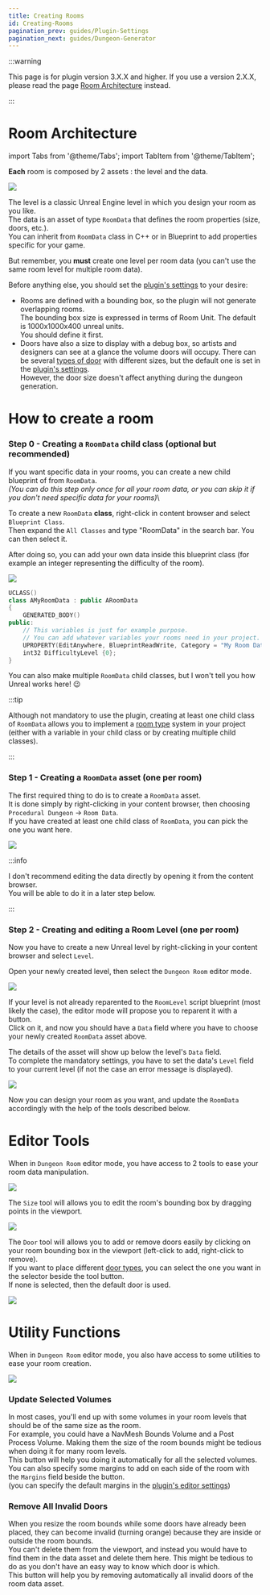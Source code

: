 ```yaml
---
title: Creating Rooms
id: Creating-Rooms
pagination_prev: guides/Plugin-Settings
pagination_next: guides/Dungeon-Generator
---
```


:::warning

This page is for plugin version 3.X.X and higher. If you use a version 2.X.X, please read the page [Room Architecture](Room-Architecture) instead.

:::

# Room Architecture

<!-- BEGIN IMPORTS -->

import Tabs from '@theme/Tabs';
import TabItem from '@theme/TabItem';

<!-- END IMPORTS -->

**Each** room is composed by 2 assets : the level and the data.

![](Images/DataAndLevel_UE5.jpg)

The level is a classic Unreal Engine level in which you design your room as you like.\
The data is an asset of type `RoomData` that defines the room properties (size, doors, etc.).\
You can inherit from `RoomData` class in C++ or in Blueprint to add properties specific for your game.

But remember, you **must** create one level per room data (you can't use the same room level for multiple room data).

Before anything else, you should set the [plugin's settings](Plugin-Settings.md) to your desire:

- Rooms are defined with a bounding box, so the plugin will not generate overlapping rooms.\
The bounding box size is expressed in terms of Room Unit. The default is 1000x1000x400 unreal units.\
You should define it first.
- Doors have also a size to display with a debug box, so artists and designers can see at a glance the volume doors will occupy. There can be several [types of door](Door-Types.md) with different sizes, but the default one is set in the [plugin's settings](Plugin-Settings.md).\
However, the door size doesn't affect anything during the dungeon generation.

# How to create a room

### Step 0 - Creating a `RoomData` child class (optional but recommended)

If you want specific data in your rooms, you can create a new child blueprint of from `RoomData`.\
*(You can do this step only once for all your room data, or you can skip it if you don't need specific data for your rooms)*\

<!-- [BEGIN TABS] Blueprint | C++ --> <Tabs>
<!-- [BEGIN TAB ITEM] Blueprint --> <TabItem value="bp" label="Blueprint" default>

To create a new `RoomData` **class**, right-click in content browser and select `Blueprint Class`.\
Then expand the `All Classes` and type "RoomData" in the search bar. You can then select it.

After doing so, you can add your own data inside this blueprint class (for example an integer representing the difficulty of the room).

![](Images/CreateRoomData.jpg)

<!-- [END TAB ITEM] Blueprint --> </TabItem>
<!-- [BEGIN TAB ITEM] C++ --> <TabItem value="cpp" label="C++">

```cpp
UCLASS()
class AMyRoomData : public ARoomData
{
    GENERATED_BODY()
public:
    // This variables is just for example purpose.
    // You can add whatever variables your rooms need in your project.
    UPROPERTY(EditAnywhere, BlueprintReadWrite, Category = "My Room Data")
    int32 DifficultyLevel {0};
}
```

<!-- [END TAB ITEM] C++ --> </TabItem>
<!-- [END TABS] Blueprint | C++ --> </Tabs>

 You can also make multiple `RoomData` child classes, but I won't tell you how Unreal works here! 😉

:::tip

Although not mandatory to use the plugin, creating at least one child class of `RoomData` allows you to implement a [room type](Room-Types.md) system in your project (either with a variable in your child class or by creating multiple child classes).

:::

### Step 1 - Creating a `RoomData` asset (one per room)

The first required thing to do is to create a `RoomData` asset.\
It is done simply by right-clicking in your content browser, then choosing `Procedural Dungeon` -> `Room Data`.\
If you have created at least one child class of `RoomData`, you can pick the one you want here.

![](Images/CreateRoomData_v3.gif)

:::info

I don't recommend editing the data directly by opening it from the content browser.\
You will be able to do it in a later step below.

:::

### Step 2 - Creating and editing a Room Level (one per room)

Now you have to create a new Unreal level by right-clicking in your content browser and select `Level`.

Open your newly created level, then select the `Dungeon Room` editor mode.

![](Images/SelectDungeonRoomMode.gif)

If your level is not already reparented to the `RoomLevel` script blueprint (most likely the case), the editor mode will propose you to reparent it with a button.\
Click on it, and now you should have a `Data` field where you have to choose your newly created `RoomData` asset above.

The details of the asset will show up below the level's `Data` field.\
To complete the mandatory settings, you have to set the data's `Level` field to your current level (if not the case an error message is displayed).

![](Images/RoomBasicSetup.gif)

Now you can design your room as you want, and update the `RoomData` accordingly with the help of the tools described below.

# Editor Tools

When in `Dungeon Room` editor mode, you have access to 2 tools to ease your room data manipulation.

![](Images/ToolSelection.gif)

The `Size` tool will allows you to edit the room's bounding box by dragging points in the viewport.

![](Images/SizeTool.gif)

The `Door` tool will allows you to add or remove doors easily by clicking on your room bounding box in the viewport (left-click to add, right-click to remove).\
If you want to place different [door types](Door-Types.md), you can select the one you want in the selector beside the tool button.\
If none is selected, then the default door is used.

![](Images/DoorTool.gif)

# Utility Functions

When in `Dungeon Room` editor mode, you also have access to some utilities to ease your room creation.

![](Images/EditorModeUtilities.jpg)

### Update Selected Volumes

In most cases, you'll end up with some volumes in your room levels that should be of the same size as the room.\
For example, you could have a NavMesh Bounds Volume and a Post Process Volume. Making them the size of the room bounds might be tedious when doing it for many room levels.\
This button will help you doing it automatically for all the selected volumes. You can also specify some margins to add on each side of the room with the `Margins` field beside the button.\
(you can specify the default margins in the [plugin's editor settings](Plugin-Settings.md))

### Remove All Invalid Doors

When you resize the room bounds while some doors have already been placed, they can become invalid (turning orange) because they are inside or outside the room bounds.\
You can't delete them from the viewport, and instead you would have to find them in the data asset and delete them here. This might be tedious to do as you don't have an easy way to know which door is which.\
This button will help you by removing automatically all invalid doors of the room data asset.
